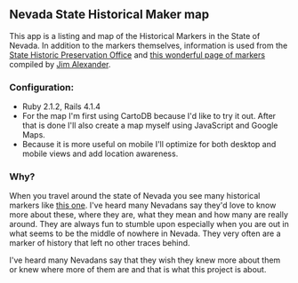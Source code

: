## Nevada State Historical Maker map

This app is a listing and map of the Historical Markers in the State of Nevada. In addition to the markers themselves, information is used from the [State Historic Preservation Office](http://shpo.nv.gov/home/historical-markers) and [this wonderful page of markers](http://www.oiccam.com/reno/historical_markers/nvmarkers/number.htm) compiled by [Jim Alexander](http://www.oiccam.com/reno/historical_markers/nvmarkers/).

### Configuration:
* Ruby 2.1.2, Rails 4.1.4
* For the map I'm first using CartoDB because I'd like to try it out. After that is done I'll also create a map myself using JavaScript and Google Maps.
* Because it is more useful on mobile I'll optimize for both desktop and mobile views and add location awareness.

### Why?
When you travel around the state of Nevada you see many historical markers like [this one](https://www.flickr.com/photos/quikbeam/192446147). I've heard many Nevadans say they'd love to know more about these, where they are, what they mean and how many are really around. They are always fun to stumble upon especially when you are out in what seems to be the middle of nowhere in Nevada. They very often are a marker of history that left no other traces behind. 

I've heard many Nevadans say that they wish they knew more about them or knew where more of them are and that is what this project is about. 



